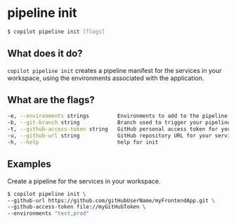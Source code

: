 # pipeline init
```bash
$ copilot pipeline init [flags]
```

## What does it do?
`copilot pipeline init` creates a pipeline manifest for the services in your workspace, using the environments associated with the application.

## What are the flags?
```bash
-e, --environments strings         Environments to add to the pipeline.
-b, --git-branch string            Branch used to trigger your pipeline.
-t, --github-access-token string   GitHub personal access token for your repository.
-u, --github-url string            GitHub repository URL for your service.
-h, --help                         help for init
```

## Examples
Create a pipeline for the services in your workspace.
```bash
$ copilot pipeline init \
--github-url https://github.com/gitHubUserName/myFrontendApp.git \
--github-access-token file://myGitHubToken \
--environments "test,prod" 
```